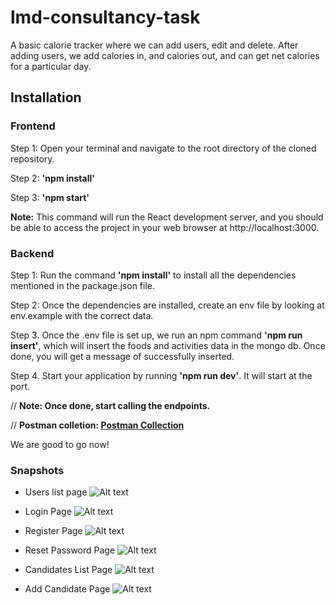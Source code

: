# lmd-consultancy-task
A basic calorie tracker where we can add users, edit and delete. After adding users, we add calories in, and calories out, and can get net calories for a particular day.

## Installation
### Frontend
Step 1: Open your terminal and navigate to the root directory of the cloned repository.

Step 2: **'npm install'**

Step 3: **'npm start'**

**Note:** This command will run the React development server, and you should be able to access the project in your web browser at http://localhost:3000.

### Backend
Step 1: Run the command **'npm install'** to install all the dependencies mentioned in the package.json file.

Step 2: Once the dependencies are installed, create an env file by looking at env.example with the correct data.

Step 3. Once the .env file is set up, we run an npm command **'npm run insert'**, which will insert the foods and activities data in the mongo db. Once done, you will get a message of successfully inserted.

Step 4. Start your application by running **'npm run dev'**. It will start at the port.

// **Note: Once done, start calling the endpoints.**

// **Postman colletion: [Postman Collection](./lmd_consultancy_collection.postman_collection.json)**

We are good to go now!

### Snapshots
* Users list page
![Alt text](./snapshots/)

* Login Page
![Alt text](./snapshots//login.png)

* Register Page
![Alt text](./snapshots//register.png)

* Reset Password Page
![Alt text](./snapshots//reset-password.png)

* Candidates List Page
![Alt text](./snapshots//candiate-list.png)

* Add Candidate Page
![Alt text](./snapshots//add-candidate.png)
